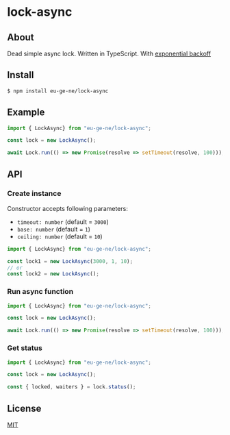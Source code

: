 # lock-async

## About

Dead simple async lock. Written in TypeScript. With [exponential backoff](https://en.wikipedia.org/wiki/Exponential_backoff)

## Install

```bash
$ npm install eu-ge-ne/lock-async
```

## Example

```js
import { LockAsync} from "eu-ge-ne/lock-async";

const lock = new LockAsync();

await Lock.run(() => new Promise(resolve => setTimeout(resolve, 100)));
```

## API

### Create instance

Constructor accepts following parameters:

 - `timeout: number` (default = `3000`)
 - `base: number` (default = `1`)
 - `ceiling: number` (default = `10`)

```js
import { LockAsync} from "eu-ge-ne/lock-async";

const lock1 = new LockAsync(3000, 1, 10);
// or
const lock2 = new LockAsync();
```

### Run async function

```js
import { LockAsync} from "eu-ge-ne/lock-async";

const lock = new LockAsync();

await Lock.run(() => new Promise(resolve => setTimeout(resolve, 100)));
```

### Get status

```js
import { LockAsync} from "eu-ge-ne/lock-async";

const lock = new LockAsync();

const { locked, waiters } = lock.status();
```

## License

[MIT](LICENSE)
